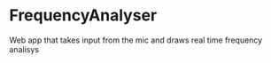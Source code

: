 FrequencyAnalyser
=================

Web app that takes input from the mic and draws real time frequency analisys
